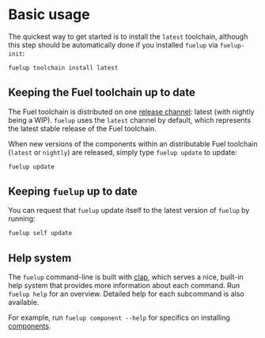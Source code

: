 # Basic usage

The quickest way to get started is to install the `latest` toolchain, although this step should be automatically done if you
installed `fuelup` via `fuelup-init`:

```sh
fuelup toolchain install latest
```

## Keeping the Fuel toolchain up to date

The Fuel toolchain is distributed on one [release channel]: latest (with nightly being a WIP).
`fuelup` uses the `latest` channel by default, which represents the latest stable release of the Fuel toolchain.

When new versions of the components within an distributable Fuel toolchain (`latest` or `nightly`)
are released, simply type `fuelup update` to update:

<!-- This section should show the command to update distributable toolchains -->
<!-- update:example:start -->
```sh
fuelup update
```
<!-- update:example:end -->

## Keeping `fuelup` up to date

You can request that `fuelup` update itself to the latest version of `fuelup`
by running:

<!-- This section should show the command to update fuelup -->
<!-- update_fuelup:example:start -->
```sh
fuelup self update
```
<!-- update_fuelup:example:end -->

## Help system

The `fuelup` command-line is built with [clap], which serves a nice, built-in help system
that provides more information about each command. Run `fuelup help` for an overview. Detailed
help for each subcommand is also available.

For example, run `fuelup component --help` for specifics on installing [components].

[release channel]: concepts/channels.md
[clap]: https://github.com/clap-rs/clap
[components]: concepts/components.md
